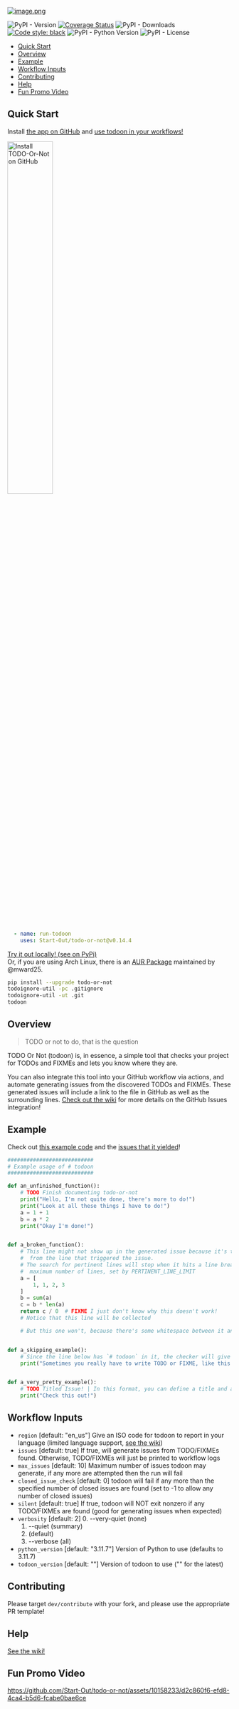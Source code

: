 [![image.png](https://i.postimg.cc/0yC7LPx6/image.png)](https://postimg.cc/75fCzv5D)

![PyPI - Version](https://img.shields.io/pypi/v/todo-or-not?color=green)
[![Coverage Status](https://coveralls.io/repos/github/Start-Out/todo-or-not/badge.svg?branch=dev/staging&kill_cache=1)](https://coveralls.io/github/Start-Out/todo-or-not?branch=dev/staging&kill_cache=1)
![PyPI - Downloads](https://img.shields.io/pypi/dm/todo-or-not)
[![Code style: black](https://img.shields.io/badge/code%20style-black-000000.svg)](https://github.com/psf/black)
![PyPI - Python Version](https://img.shields.io/pypi/pyversions/todo-or-not)
![PyPI - License](https://img.shields.io/pypi/l/todo-or-not?color=purple)

<!-- TOC start (generated with https://github.com/derlin/bitdowntoc) -->

- [Quick Start](#quick-start)
- [Overview](#overview)
- [Example](#example)
- [Workflow Inputs](#workflow-inputs)
- [Contributing](#contributing)
- [Help](#help)
- [Fun Promo Video](#fun-promo-video)

<!-- TOC end -->

<!-- TOC --><a name="quick-start"></a>
## Quick Start

Install [the app on GitHub](https://github.com/apps/todo-or-not) and [use todoon in your workflows!](https://github.com/marketplace/actions/todo-or-not)

[<img src="https://github.com/user-attachments/assets/3d079ede-6bfd-40d4-9bf2-bd72193e8ac8" alt="Install TODO-Or-Not on GitHub" width="45%"/>](https://github.com/apps/todo-or-not/installations/new)

```yaml
  - name: run-todoon
    uses: Start-Out/todo-or-not@v0.14.4           
```

[Try it out locally! (see on PyPi)](https://pypi.org/project/todo-or-not/)  
Or, if you are using Arch Linux, there is an [AUR Package](https://aur.archlinux.org/packages/python-todo-or-not) maintained by @mward25.

```bash
pip install --upgrade todo-or-not
todoignore-util -pc .gitignore 
todoignore-util -ut .git
todoon
```

<!-- TOC --><a name="overview"></a>
## Overview

> TODO or not to do, that is the question

TODO Or Not (todoon) is, in essence, a simple tool that checks your project for TODOs and FIXMEs and lets you know where they are. 

You can also integrate this tool into your GitHub workflow via actions, and automate generating issues from the discovered TODOs and
FIXMEs. These generated issues will include a link to the file in GitHub as well as the surrounding lines. [Check out the wiki](https://github.com/Start-Out/todo-or-not/wiki/Commands-%E2%80%90-todoignore%E2%80%90util) for 
more details on the GitHub Issues integration!


<!-- TOC --><a name="example"></a>
## Example

Check out [this example code](blob/dev/staging/example.py) and
the [issues that it yielded](https://github.com/Start-Out/todo-or-not/issues?q=is%3Aissue+author%3Aapp%2Ftodo-or-not+label%3Aexample+)!

```py
###########################
# Example usage of # todoon
###########################

def an_unfinished_function():
    # TODO Finish documenting todo-or-not
    print("Hello, I'm not quite done, there's more to do!")
    print("Look at all these things I have to do!")
    a = 1 + 1
    b = a * 2
    print("Okay I'm done!")


def a_broken_function():
    # This line might not show up in the generated issue because it's too far away
    #  from the line that triggered the issue.
    # The search for pertinent lines will stop when it hits a line break or the
    #  maximum number of lines, set by PERTINENT_LINE_LIMIT
    a = [
        1, 1, 2, 3
    ]
    b = sum(a)
    c = b * len(a)
    return c / 0  # FIXME I just don't know why this doesn't work!
    # Notice that this line will be collected

    # But this one won't, because there's some whitespace between it and the trigger!


def a_skipping_example():
    # Since the line below has `# todoon` in it, the checker will give it a pass even though it has the magic words!
    print("Sometimes you really have to write TODO or FIXME, like this!")  # todoon


def a_very_pretty_example():
    # TODO Titled Issue! | In this format, you can define a title and a body! Also labels like #example or #enhancement
    print("Check this out!")

```

<!-- TOC --><a name="workflow-inputs"></a>
## Workflow Inputs

- `region` [default: "en_us"] Give an ISO code for todoon to report in your language (limited language support, [see the wiki](https://github.com/Start-Out/todo-or-not/wiki/Settings#region))
- `issues` [default: true] If true, will generate issues from TODO/FIXMEs found. Otherwise, TODO/FIXMEs will just be printed to workflow logs
- `max_issues` [default: 10] Maximum number of issues todoon may generate, if any more are attempted then the run will fail
- `closed_issue_check` [default: 0] todoon will fail if any more than the specified number of closed issues are found (set to -1 to allow any number of closed issues)
- `silent` [default: true] If true, todoon will NOT exit nonzero if any TODO/FIXMEs are found (good for generating issues when expected)
- `verbosity` [default: 2]
  0. --very-quiet (none) 
  1. --quiet (summary) 
  2. (default) 
  3. --verbose (all)
- `python_version` [default: "3.11.7"] Version of Python to use (defaults to 3.11.7)
- `todoon_version` [default: ""] Version of todoon to use ("" for the latest)

<!-- TOC --><a name="contributing"></a>
## Contributing

Please target `dev/contribute` with your fork, and please use the appropriate PR template! 

<!-- TOC --><a name="help"></a>
## Help

[See the wiki!](https://github.com/Start-Out/todo-or-not/wiki)

<!-- TOC --><a name="fun-promo-video"></a>
## Fun Promo Video

https://github.com/Start-Out/todo-or-not/assets/10158233/d2c860f6-efd8-4ca4-b5d6-fcabe0bae6ce



